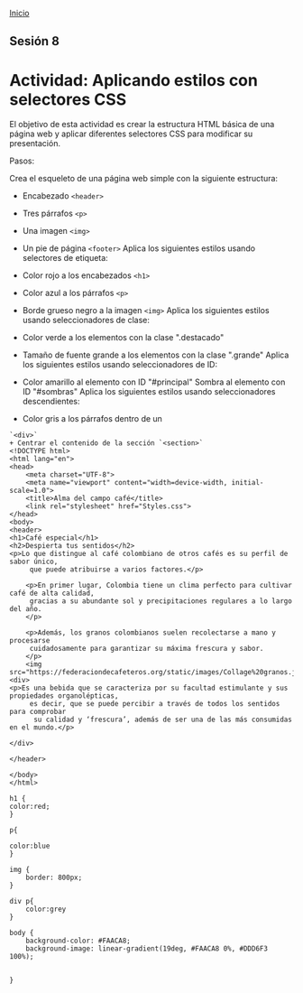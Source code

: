 <!-- No borrar o modificar -->
[Inicio](./index.md)

## Sesión 8 


<!-- Su documentación aquí -->

# Actividad: Aplicando estilos con selectores CSS
El objetivo de esta actividad es crear la estructura HTML básica de una página web y aplicar diferentes selectores CSS para modificar su presentación.

Pasos:

Crea el esqueleto de una página web simple con la siguiente estructura:

+ Encabezado `<header>`
+ Tres párrafos `<p>`
+ Una imagen `<img>`
+ Un pie de página `<footer>`
Aplica los siguientes estilos usando selectores de etiqueta:

+ Color rojo a los encabezados `<h1>`
+ Color azul a los párrafos `<p>`
+ Borde grueso negro a la imagen `<img>`
Aplica los siguientes estilos usando seleccionadores de clase:

+ Color verde a los elementos con la clase ".destacado"
+ Tamaño de fuente grande a los elementos con la clase ".grande"
Aplica los siguientes estilos usando seleccionadores de ID:

+ Color amarillo al elemento con ID "#principal"
Sombra al elemento con ID "#sombras"
Aplica los siguientes estilos usando seleccionadores descendientes:

+ Color gris a los párrafos dentro de un 
```
`<div>`
+ Centrar el contenido de la sección `<section>`
<!DOCTYPE html>
<html lang="en">
<head>
    <meta charset="UTF-8">
    <meta name="viewport" content="width=device-width, initial-scale=1.0">
    <title>Alma del campo café</title>
    <link rel="stylesheet" href="Styles.css">
</head>
<body>
<header>
<h1>Café especial</h1>
<h2>Despierta tus sentidos</h2>
<p>Lo que distingue al café colombiano de otros cafés es su perfil de sabor único,
     que puede atribuirse a varios factores.</p> 

    <p>En primer lugar, Colombia tiene un clima perfecto para cultivar café de alta calidad,
     gracias a su abundante sol y precipitaciones regulares a lo largo del año. 
    </p>
        
    <p>Además, los granos colombianos suelen recolectarse a mano y procesarse
     cuidadosamente para garantizar su máxima frescura y sabor.
    </p>
    <img src="https://federaciondecafeteros.org/static/images/Collage%20granos.jpg"width="400">
<div>
<p>Es una bebida que se caracteriza por su facultad estimulante y sus propiedades organolépticas,
     es decir, que se puede percibir a través de todos los sentidos para comprobar
      su calidad y ‘frescura’, además de ser una de las más consumidas en el mundo.</p>

</div>

</header>
    
</body>
</html>
```
```
h1 {
color:red;
}

p{

color:blue
}

img {
    border: 800px;
}

div p{
    color:grey
}

body {
    background-color: #FAACA8;
    background-image: linear-gradient(19deg, #FAACA8 0%, #DDD6F3 100%);
    

}
```


